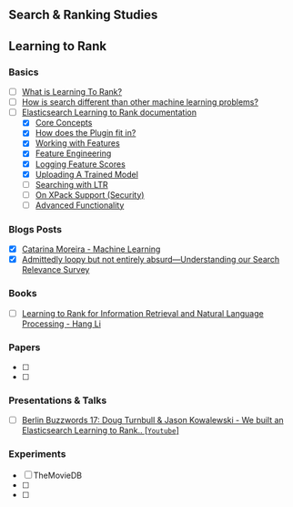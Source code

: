 ## Search & Ranking Studies

## Learning to Rank

### Basics
- [ ] [What is Learning To Rank?](https://opensourceconnections.com/blog/2017/02/24/what-is-learning-to-rank/)
- [ ] [How is search different than other machine learning problems?](https://opensourceconnections.com/blog/2017/08/03/search-as-machine-learning-prob/)
- [ ] [Elasticsearch Learning to Rank documentation](https://elasticsearch-learning-to-rank.readthedocs.io/en/latest/index.html)
    - [x] [Core Concepts](https://elasticsearch-learning-to-rank.readthedocs.io/en/latest/core-concepts.html)
    - [x] [How does the Plugin fit in?](https://elasticsearch-learning-to-rank.readthedocs.io/en/latest/fits-in.html)
    - [x] [Working with Features](https://elasticsearch-learning-to-rank.readthedocs.io/en/latest/building-features.html)
    - [x] [Feature Engineering](https://elasticsearch-learning-to-rank.readthedocs.io/en/latest/feature-engineering.html)
    - [x] [Logging Feature Scores](https://elasticsearch-learning-to-rank.readthedocs.io/en/latest/logging-features.html)
    - [x] [Uploading A Trained Model](https://elasticsearch-learning-to-rank.readthedocs.io/en/latest/training-models.html)
    - [ ] [Searching with LTR](https://elasticsearch-learning-to-rank.readthedocs.io/en/latest/searching-with-your-model.html)
    - [ ] [On XPack Support (Security)](https://elasticsearch-learning-to-rank.readthedocs.io/en/latest/x-pack.html)
    - [ ] [Advanced Functionality](https://elasticsearch-learning-to-rank.readthedocs.io/en/latest/advanced-functionality.html)
 
### Blogs Posts
- [x] [Catarina Moreira - Machine Learning](http://web.ist.utl.pt/~catarina.p.moreira/machine_learning.html#LambdaMART)
- [x] [Admittedly loopy but not entirely absurd—Understanding our Search Relevance Survey](https://diff.wikimedia.org/2017/09/19/search-relevance-survey/)

### Books
- [ ] [Learning to Rank for Information Retrieval and Natural Language Processing - Hang Li](https://www.iro.umontreal.ca/~nie/IFT6255/Books/Learning-to-rank.pdf)
### Papers
- [ ]
- [ ]
### Presentations & Talks
- [ ] [Berlin Buzzwords 17: Doug Turnbull & Jason Kowalewski - We built an Elasticsearch Learning to Rank.. [`Youtube`]](https://www.youtube.com/watch?v=JqqtWfZQUTU&list=PLq-odUc2x7i-9Nijx-WfoRMoAfHC9XzTt&index=6&ab_channel=PlainSchwarz)
### Experiments
- [ ] TheMovieDB
- [ ]
- [ ]